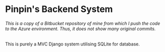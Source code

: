 # Pinpin's Backend System

###### This is a copy of a Bitbucket repository of mine from which I push the code to the Azure environment. Thus, it does not show many original commits.

This is purely a MVC Django system utilising SQLite for database. 
